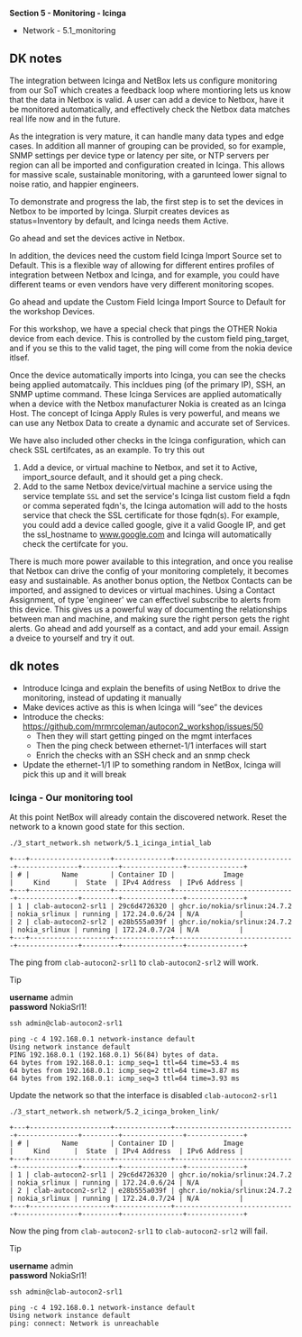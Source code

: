 **Section 5 - Monitoring - Icinga**

- Network - 5.1_monitoring

## DK notes

The integration between Icinga and NetBox lets us configure monitoring from our SoT which creates a feedback loop where montioring lets us know that the data in Netbox is valid.
A user can add a device to Netbox, have it be monitored automatically, and effectively check the Netbox data matches real life now and in the future. 

As the integration is very mature, it can handle many data types and edge cases. In addition all manner of grouping can be provided, so for example, SNMP settings per device type or latency per site, or NTP servers per region can all be imported and configuration created in Icinga. This allows for massive scale, sustainable monitoring, with a garunteed lower signal to noise ratio, and happier engineers. 


To demonstrate and progress the lab, the first step is to set the devices in Netbox to be imported by Icinga.
Slurpit creates devices as status=Inventory by default, and Icinga needs them Active. 

Go ahead and set the devices active in Netbox.

In addition, the devices need the custom field  Icinga Import Source set to Default. This is a flexible way of allowing for different entires profiles of integration between Netbox and Icinga, and for example, you could have different teams or even vendors have very different monitoring scopes.

Go ahead and update the Custom Field Icinga Import Source to Default for the workshop Devices.

For this workshop, we have a special check that pings the OTHER Nokia device from each device. This is controlled by the custom field ping_target, and if you se this to the valid taget, the ping will come from the nokia device itlsef. 

Once the device automatically imports into Icinga, you can see the checks being applied automatcaily. This incldues ping (of the primary IP), SSH, an SNMP uptime command. These Icinga Services are applied automatically when a device with the Netbox manufacturer Nokia is created as an Icinga Host. The concept of Icinga Apply Rules is very powerful, and means we can use any Netbox Data to create a dynamic and accurate set of Services.

We have also included other checks in the Icinga configuration, which can check SSL certifcates, as an example. 
To try this out
1. Add a device, or virtual machine to Netbox, and set it to Active, import_source default, and it should get a ping check.
2. Add to the same Netbox device/virtual machine a service using the service template `SSL` and set the service's Icinga list custom field a fqdn or comma seperated fqdn's, the Icinga automation will add to the hosts service that check the SSL certificate for those fqdn(s). For example, you could add a device called google, give it a valid Google IP, and get the ssl_hostname to www.google.com and Icinga will automatically check the certifcate for you. 

There is much more power available to this integration, and once you realise that Netbox can drive the config of your monitoring completely, it becomes easy and sustainable.
As another bonus option, the Netbox Contacts can be imported, and assigned to devices or virtual machines. Using a Contact Assignment, of type 'engineer' we can effectivel subscribe to alerts from this device. This gives us a powerful way of documenting the relationships between man and machine, and making sure the right person gets the right alerts.
Go ahead and add yourself as a contact, and add your email. Assign a dveice to yourself and try it out.


## dk notes








- Introduce Icinga and explain the benefits of using NetBox to drive the monitoring, instead of updating it manually
- Make devices active as this is when Icinga will “see” the devices
- Introduce the checks: https://github.com/mrmrcoleman/autocon2_workshop/issues/50
    - Then they will start getting pinged on the mgmt interfaces
    - Then the ping check between ethernet-1/1 interfaces will start
    - Enrich the checks with an SSH check and an snmp check
- Update the ethernet-1/1 IP to something random in NetBox, Icinga will pick this up and it will break

### Icinga - Our monitoring tool

At this point NetBox will already contain the discovered network. Reset the network to a known good state for this section.

```
./3_start_network.sh network/5.1_icinga_intial_lab

+---+--------------------+--------------+------------------------------+---------------+---------+---------------+--------------+
| # |        Name        | Container ID |            Image             |     Kind      |  State  | IPv4 Address  | IPv6 Address |
+---+--------------------+--------------+------------------------------+---------------+---------+---------------+--------------+
| 1 | clab-autocon2-srl1 | 29c6d4726320 | ghcr.io/nokia/srlinux:24.7.2 | nokia_srlinux | running | 172.24.0.6/24 | N/A          |
| 2 | clab-autocon2-srl2 | e28b555a039f | ghcr.io/nokia/srlinux:24.7.2 | nokia_srlinux | running | 172.24.0.7/24 | N/A          |
+---+--------------------+--------------+------------------------------+---------------+---------+---------------+--------------+
```

The ping from `clab-autocon2-srl1` to `clab-autocon2-srl2` will work.

> [!TIP]
> 
> **username** admin  
> **password** NokiaSrl1!

```
ssh admin@clab-autocon2-srl1

ping -c 4 192.168.0.1 network-instance default
Using network instance default
PING 192.168.0.1 (192.168.0.1) 56(84) bytes of data.
64 bytes from 192.168.0.1: icmp_seq=1 ttl=64 time=53.4 ms
64 bytes from 192.168.0.1: icmp_seq=2 ttl=64 time=3.87 ms
64 bytes from 192.168.0.1: icmp_seq=3 ttl=64 time=3.93 ms
```

Update the network so that the interface is disabled `clab-autocon2-srl1`

```
./3_start_network.sh network/5.2_icinga_broken_link/

+---+--------------------+--------------+------------------------------+---------------+---------+---------------+--------------+
| # |        Name        | Container ID |            Image             |     Kind      |  State  | IPv4 Address  | IPv6 Address |
+---+--------------------+--------------+------------------------------+---------------+---------+---------------+--------------+
| 1 | clab-autocon2-srl1 | 29c6d4726320 | ghcr.io/nokia/srlinux:24.7.2 | nokia_srlinux | running | 172.24.0.6/24 | N/A          |
| 2 | clab-autocon2-srl2 | e28b555a039f | ghcr.io/nokia/srlinux:24.7.2 | nokia_srlinux | running | 172.24.0.7/24 | N/A          |
+---+--------------------+--------------+------------------------------+---------------+---------+---------------+--------------+
```

Now the ping from `clab-autocon2-srl1` to `clab-autocon2-srl2` will fail.

> [!TIP]
> 
> **username** admin  
> **password** NokiaSrl1!

```
ssh admin@clab-autocon2-srl1

ping -c 4 192.168.0.1 network-instance default
Using network instance default
ping: connect: Network is unreachable
```
